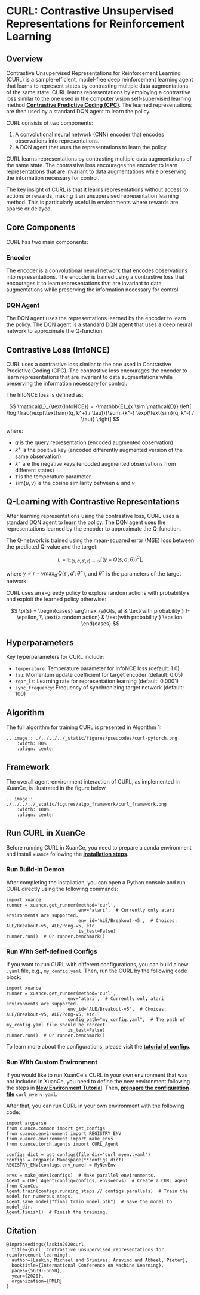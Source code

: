 # CURL: Contrastive Unsupervised Representations for Reinforcement Learning

## Overview

Contrastive Unsupervised Representations for Reinforcement Learning (CURL) is a sample-efficient, 
model-free deep reinforcement learning agent that learns to represent states by contrasting 
multiple data augmentations of the same state. CURL learns representations by employing a 
contrastive loss similar to the one used in the computer vision self-supervised learning method 
[**Contrastive Predictive Coding (CPC)**](https://arxiv.org/abs/1807.03748). 
The learned representations are then used by a standard DQN agent to learn the policy.

CURL consists of two components:
1. A convolutional neural network (CNN) encoder that encodes observations into representations.
2. A DQN agent that uses the representations to learn the policy.

CURL learns representations by contrasting multiple data augmentations of the same state. 
The contrastive loss encourages the encoder to learn representations that are invariant to 
data augmentations while preserving the information necessary for control.

The key insight of CURL is that it learns representations without access to actions or rewards, 
making it an unsupervised representation learning method. This is particularly useful in 
environments where rewards are sparse or delayed.

## Core Components

CURL has two main components:

### Encoder

The encoder is a convolutional neural network that encodes observations into representations. 
The encoder is trained using a contrastive loss that encourages it to learn representations 
that are invariant to data augmentations while preserving the information necessary for control.

### DQN Agent

The DQN agent uses the representations learned by the encoder to learn the policy. 
The DQN agent is a standard DQN agent that uses a deep neural network to approximate the Q-function.

## Contrastive Loss (InfoNCE)

CURL uses a contrastive loss similar to the one used in Contrastive Predictive Coding (CPC). 
The contrastive loss encourages the encoder to learn representations that are invariant to 
data augmentations while preserving the information necessary for control.

The InfoNCE loss is defined as:

$$
\mathcal{L}_{\text{InfoNCE}} = -\mathbb{E}_{x \sim \mathcal{D}} \left[ \log \frac{\exp(\text{sim}(q, k^+) / \tau)}{\sum_{k^-} \exp(\text{sim}(q, k^-) / \tau)} \right]
$$

where:
- $q$ is the query representation (encoded augmented observation)
- $k^+$ is the positive key (encoded differently augmented version of the same observation)
- $k^-$ are the negative keys (encoded augmented observations from different states)
- $\tau$ is the temperature parameter
- $\text{sim}(u, v)$ is the cosine similarity between $u$ and $v$

## Q-Learning with Contrastive Representations

After learning representations using the contrastive loss, CURL uses a standard DQN agent to 
learn the policy. The DQN agent uses the representations learned by the encoder to approximate 
the Q-function.

The Q-network is trained using the mean-squared error (MSE) loss between the predicted Q-value 
and the target:

$$
L = \mathbb{E}_{(s, a, s', r) \sim \mathcal{D}}[(y - Q(s, a; \theta))^2],
$$

where $y = r + \gamma \max_{a'}{Q(s', a'; \theta^{-})}$, and $\theta^{-}$ is the parameters of the target network.

CURL uses an $\epsilon$-greedy policy to explore random actions with probability $\epsilon$ and 
exploit the learned policy otherwise:

$$
\pi(s) = 
\begin{cases}
\arg\max_{a}Q(s, a) & \text{with probability } 1-\epsilon, \\
\text{a random action} & \text{with probability } \epsilon.
\end{cases}
$$

## Hyperparameters

Key hyperparameters for CURL include:

- `temperature`: Temperature parameter for InfoNCE loss (default: 1.0)
- `tau`: Momentum update coefficient for target encoder (default: 0.05)
- `repr_lr`: Learning rate for representation learning (default: 0.0001)
- `sync_frequency`: Frequency of synchronizing target network (default: 100)

## Algorithm

The full algorithm for training CURL is presented in Algorithm 1:

```{eval-rst}
.. image:: ./../../../_static/figures/pseucodes/curl-pytorch.png
    :width: 80%
    :align: center
```

## Framework

The overall agent-environment interaction of CURL, as implemented in XuanCe, is illustrated in the figure below.

```{eval-rst}
.. image:: ./../../../_static/figures/algo_framework/curl_framework.png
    :width: 100%
    :align: center
```

## Run CURL in XuanCe

Before running CURL in XuanCe, you need to prepare a conda environment and install ``xuance`` following 
the [**installation steps**](./../../usage/installation.rst#install-xuance).

### Run Build-in Demos

After completing the installation, you can open a Python console and run CURL directly using the following commands:

```python3
import xuance
runner = xuance.get_runner(method='curl',
                           env='atari',  # Currently only atari environments are supported.
                           env_id='ALE/Breakout-v5',  # Choices: ALE/Breakout-v5, ALE/Pong-v5, etc.
                           is_test=False)
runner.run()  # Or runner.benchmark()
```

### Run With Self-defined Configs

If you want to run CURL with different configurations, you can build a new ``.yaml`` file, e.g., ``my_config.yaml``.
Then, run the CURL by the following code block:

```python3
import xuance
runner = xuance.get_runner(method='curl',
                       env='atari',  # Currently only atari environments are supported.
                       env_id='ALE/Breakout-v5',  # Choices: ALE/Breakout-v5, ALE/Pong-v5, etc.
                       config_path="my_config.yaml",  # The path of my_config.yaml file should be correct.
                       is_test=False)
runner.run()  # Or runner.benchmark()
```

To learn more about the configurations, please visit the 
[**tutorial of configs**](./../../api/configs/configuration_examples.rst).

### Run With Custom Environment

If you would like to run XuanCe's CURL in your own environment that was not included in XuanCe, 
you need to define the new environment following the steps in 
[**New Environment Tutorial**](./../../usage/custom_env/custom_drl_env.rst).
Then, [**prepapre the configuration file**](./../../usage/custom_env/custom_drl_env.rst#step-2-create-the-config-file-and-read-the-configurations) 
 ``curl_myenv.yaml``.

After that, you can run CURL in your own environment with the following code:

```python3
import argparse
from xuance.common import get_configs
from xuance.environment import REGISTRY_ENV
from xuance.environment import make_envs
from xuance.torch.agents import CURL_Agent

configs_dict = get_configs(file_dir="curl_myenv.yaml")
configs = argparse.Namespace(**configs_dict)
REGISTRY_ENV[configs.env_name] = MyNewEnv

envs = make_envs(configs)  # Make parallel environments.
Agent = CURL_Agent(config=configs, envs=envs)  # Create a CURL agent from XuanCe.
Agent.train(configs.running_steps // configs.parallels)  # Train the model for numerous steps.
Agent.save_model("final_train_model.pth")  # Save the model to model_dir.
Agent.finish()  # Finish the training.
```

## Citation

```{code-block} bash
@inproceedings{laskin2020curl,
  title={Curl: Contrastive unsupervised representations for reinforcement learning},
  author={Laskin, Michael and Srinivas, Aravind and Abbeel, Pieter},
  booktitle={International Conference on Machine Learning},
  pages={5639--5650},
  year={2020},
  organization={PMLR}
}
```
